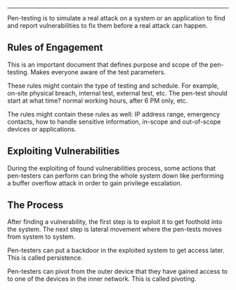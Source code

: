 
---

Pen-testing is to simulate a real attack on a system or an application to find and report vulnerabilities to fix them before a real attack can happen. 

## Rules of Engagement

This is an important document that defines purpose and scope of the pen-testing. Makes everyone aware of the test parameters. 

These rules might contain the type of testing and schedule. For example, on-site physical breach, internal test, external test, etc. The pen-test should start at what time? normal working hours, after 6 PM only, etc.

The rules might contain these rules as well: IP address range, emergency contacts, how to handle sensitive information, in-scope and out-of-scope devices or applications.

## Exploiting Vulnerabilities

During the exploiting of found vulnerabilities process, some actions that pen-testers can perform can bring the whole system down like performing a buffer overflow attack in order to gain privilege escalation. 

## The Process

After finding a vulnerability, the first step is to exploit it to get foothold into the system. The next step is lateral movement where the pen-tests moves from system to system.

Pen-testers can put a backdoor in the exploited system to get access later. This is called persistence. 

Pen-testers can pivot from the outer device that they have gained access to to one of the devices in the inner network. This is called pivoting. 
